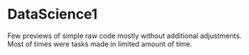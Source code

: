 # DataScience1
Few previews of simple raw code mostly without additional adjustments. Most of times were tasks made in limited amount of time.
